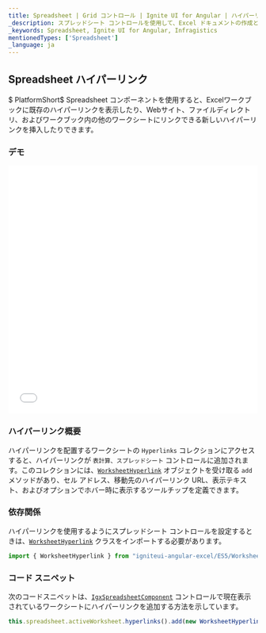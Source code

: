 ```yaml
---
title: Spreadsheet | Grid コントロール | Ignite UI for Angular | ハイパーリンク | Infragistics |
_description: スプレッドシート コントロールを使用して、Excel ドキュメントの作成と編集機能をアプリケーションに直接埋め込むことができます。
_keywords: Spreadsheet, Ignite UI for Angular, Infragistics
mentionedTypes: ['Spreadsheet']
_language: ja
---
```


## Spreadsheet ハイパーリンク

$ PlatformShort$ Spreadsheet コンポーネントを使用すると、Excelワークブックに既存のハイパーリンクを表示したり、Webサイト、ファイルディレクトリ、およびワークブック内の他のワークシートにリンクできる新しいハイパーリンクを挿入したりできます。

### デモ

<div class="sample-container loading" style="height: 500px">
    <iframe id="spreadsheet-overview-sample-iframe" src='{environment:dvDemosBaseUrl}/spreadsheet/spreadsheet-hyperlinks' width="100%" height="100%" seamless frameBorder="0" onload="onXPlatSampleIframeContentLoaded(this);"></iframe>
</div>

<div class="divider--half"></div>

### ハイパーリンク概要

ハイパーリンクを配置するワークシートの `Hyperlinks` コレクションにアクセスすると、ハイパーリンクが `表計算、スプレッドシート` コントロールに追加されます。このコレクションには、[`WorksheetHyperlink`](/products/ignite-ui-angular/api/docs/typescript/latest/classes/worksheethyperlink.html) オブジェクトを受け取る `add` メソッドがあり、セル アドレス、移動先のハイパーリンク URL、表示テキスト、およびオプションでホバー時に表示するツールチップを定義できます。

### 依存関係

ハイパーリンクを使用するようにスプレッドシート コントロールを設定するときは、[`WorksheetHyperlink`](/products/ignite-ui-angular/api/docs/typescript/latest/classes/worksheethyperlink.html) クラスをインポートする必要があります。

<!-- Angular -->

```ts
import { WorksheetHyperlink } from "igniteui-angular-excel/ES5/WorksheetHyperlink";
```

### コード スニペット

次のコードスニペットは、[`IgxSpreadsheetComponent`](/products/ignite-ui-angular/api/docs/typescript/latest/classes/igxspreadsheetcomponent.html) コントロールで現在表示されているワークシートにハイパーリンクを追加する方法を示しています。

```ts
this.spreadsheet.activeWorksheet.hyperlinks().add(new WorksheetHyperlink("A1", "http://www.infragistics.com", "Infragistics", "Infragistics Home Page"));
```
